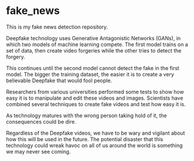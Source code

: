 # fake_news
This is my fake news detection repository.

Deepfake technology uses Generative Antagonistic Networks (GANs), in which two models of machine learning compete. The first model trains on a set of data, then create video forgeries while the other tries to detect the forgery.

This continues until the second model cannot detect the fake in the first model. The bigger the training dataset, the easier it is to create a very believable Deepfake that would fool people.

Researchers from various universities performed some tests to show how easy it is to manipulate and edit these videos and images. Scientists have combined several techniques to create fake videos and test how easy it is.

As technology matures with the wrong person taking hold of it, the consequences could be dire.

Regardless of the Deepfake videos, we have to be wary and vigilant about how this will be used in the future. The potential disaster that this technology could wreak havoc on all of us around the world is something we may never see coming.
